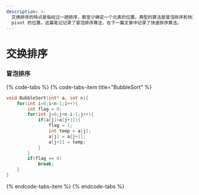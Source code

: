 ```yaml
---
description: >-
  交换排序的特点是每经过一趟排序，都至少确定一个元素的位置。典型的算法是冒泡排序和快速排序。冒泡排序经过一趟排序将会确定一个最大或最小的元素，而快速排序每一趟都至少会确定
  pivot 的位置。这篇笔记记录了冒泡排序算法，在下一篇文章中记录了快速排序算法。
---
```


# 交换排序

### 冒泡排序

{% code-tabs %}
{% code-tabs-item title="BubbleSort" %}
```c
void BubbleSort(int* a, int n){
    for(int i=0;i<n-1;i++){
        int flag = 0;
        for(int j=0;j<n-i-1;j++){
            if(a[j]>a[j+1]){
                flag = 1;
                int temp = a[j];
                a[j] = a[j+1];
                a[j+1] = temp;
            }
        }
        if(flag == 0)
            break;
    }
}
```
{% endcode-tabs-item %}
{% endcode-tabs %}

 


